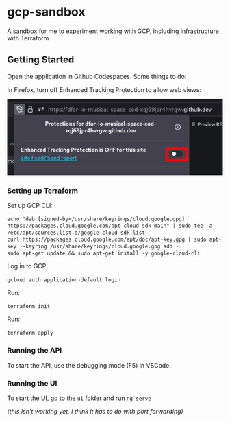 # gcp-sandbox
A sandbox for me to experiment working with GCP, including infrastructure with Terraform

## Getting Started

Open the application in Github Codespaces. Some things to do:

In Firefox, turn off Enhanced Tracking Protection to allow web views:

![Enhanced Tracking Protection screenshot](docs/enhanced-tracking-protection.png)

### Setting up Terraform

Set up GCP CLI:

```
echo "deb [signed-by=/usr/share/keyrings/cloud.google.gpg] https://packages.cloud.google.com/apt cloud-sdk main" | sudo tee -a /etc/apt/sources.list.d/google-cloud-sdk.list
curl https://packages.cloud.google.com/apt/doc/apt-key.gpg | sudo apt-key --keyring /usr/share/keyrings/cloud.google.gpg add -
sudo apt-get update && sudo apt-get install -y google-cloud-cli
```

Log in to GCP:

`gcloud auth application-default login`

Run:

`terraform init`

Run:

`terraform apply`

### Running the API

To start the API, use the debugging mode (F5) in VSCode.

### Running the UI

To start the UI, go to the `ui` folder and run `ng serve`

_(this isn't working yet, I think it has to do with port forwarding)_